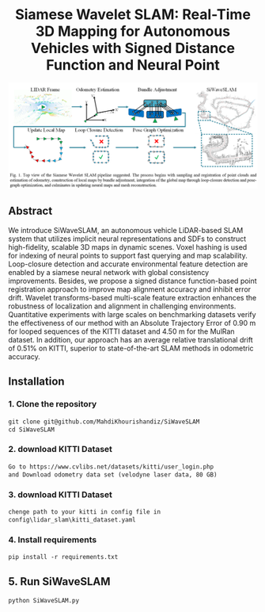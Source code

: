 <p align="center">

  <h1 align="center"> Siamese Wavelet SLAM: Real-Time 3D Mapping for Autonomous Vehicles with Signed Distance Function and Neural Point</h1>


![alt text](https://github.com/MahdiKhourishandiz/SiWaveSLAM/blob/main/paper%20overview/overview.png)





## Abstract

We introduce SiWaveSLAM, an autonomous vehicle LiDAR-based SLAM system that utilizes implicit neural representations and SDFs to construct high-fidelity, scalable 3D maps in dynamic scenes. Voxel hashing is used for indexing of neural points to support fast querying and map scalability. Loop-closure detection and accurate environmental feature detection are enabled by a siamese neural network with global consistency improvements. Besides, we propose a signed distance function-based point registration approach to improve map alignment accuracy and inhibit error drift. Wavelet transforms-based multi-scale feature extraction enhances the robustness of localization and alignment in challenging environments. Quantitative experiments with large scales on benchmarking datasets verify the effectiveness of our method with an Absolute Trajectory Error of 0.90 m for looped sequences of the KITTI dataset and 4.50 m for the MulRan dataset. In addition, our approach has an average relative translational drift of 0.51% on KITTI, superior to state-of-the-art SLAM methods in odometric accuracy. 



## Installation


### 1. Clone the repository

```
git clone git@github.com/MahdiKhourishandiz/SiWaveSLAM
cd SiWaveSLAM
```


### 2. download KITTI Dataset
```
Go to https://www.cvlibs.net/datasets/kitti/user_login.php
and Download odometry data set (velodyne laser data, 80 GB)
```

### 3. download KITTI Dataset
```
chenge path to your kitti in config file in
config\lidar_slam\kitti_dataset.yaml
```


### 4. Install requirements
```
pip install -r requirements.txt
```

## 5. Run SiWaveSLAM
```
python SiWaveSLAM.py
```
